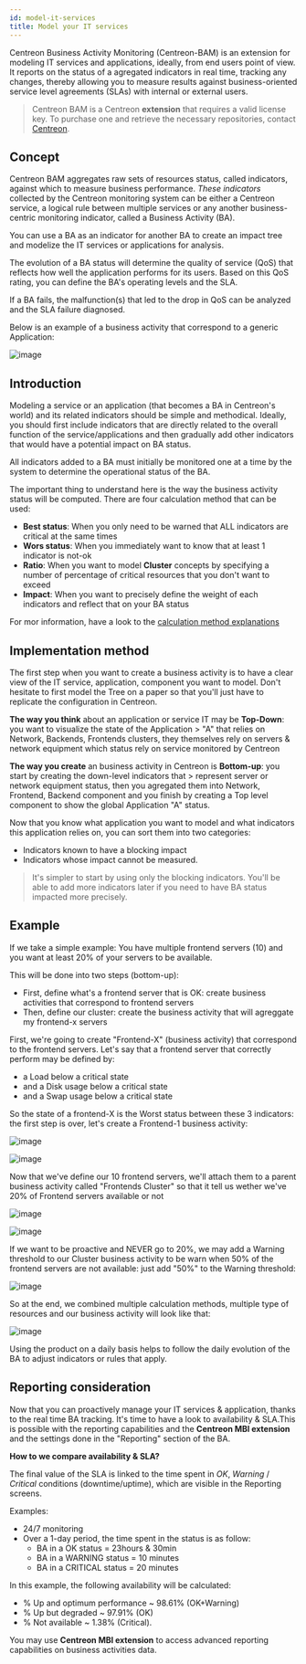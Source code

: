 ```yaml
---
id: model-it-services
title: Model your IT services
---
```


Centreon Business Activity Monitoring (Centreon-BAM) is an extension for modeling
IT services and applications, ideally, from end users point of view. It reports on the
status of a agregated indicators in real time, tracking any changes, thereby allowing you to
measure results against business-oriented service level agreements (SLAs) with
internal or external users.

> Centreon BAM is a Centreon **extension** that requires a valid license key. To
> purchase one and retrieve the necessary repositories, contact
> [Centreon](mailto:sales@centreon.com).

## Concept

Centreon BAM aggregates raw sets of resources status, called indicators, against which to
measure business performance. *These indicators* collected by the Centreon
monitoring system can be either a Centreon service, a logical rule between
multiple services or any another business-centric monitoring indicator, called a
Business Activity (BA).

You can use a BA as an indicator for another BA to create an impact tree and
modelize the IT services or applications for analysis.

The evolution of a BA status will determine the quality of service (QoS) that
reflects how well the application performs for its users. Based on this QoS
rating, you can define the BA's operating levels and the SLA.

If a BA fails, the malfunction(s) that led to the drop in QoS can be analyzed
and the SLA failure diagnosed.

Below is an example of a business activity that correspond to a generic Application:

![image](../assets/service-mapping/example.png)

## Introduction

Modeling a service or an application (that becomes a BA in Centreon's world) and
its related indicators should be simple and methodical. Ideally, you should
first include indicators that are directly related to the overall function of
the service/applications and then gradually add other indicators that would have
a potential impact on BA status.

All indicators added to a BA must initially be monitored one at a time by the
system to determine the operational status of the BA. 

The important thing to understand here is the way the business activity status will be computed. There are
four calculation method that can be used:

- **Best status**: When you only need to be warned that ALL indicators are critical at the same times 
- **Wors status**: When you immediately want to know that at least 1 indicator is not-ok
- **Ratio**: When you want to model **Cluster** concepts by specifying a number of percentage of critical resources that you don't want to exceed
- **Impact**: When you want to precisely define the weight of each indicators and reflect that on your BA status 

For mor information, have a look to the [calculation method explanations](../service-mapping/ba-management#calculation-methods)

## Implementation method 

The first step when you want to create a business activity is to have a clear view of the IT service, application, component
you want to model. Don't hesitate to first model the Tree on a paper so that you'll just have to replicate the configuration 
in Centreon. 

**The way you think** about an application or service IT may be **Top-Down**: you want to visualize the state of the Application > "A"
that relies on Network, Backends, Frontends clusters, they themselves rely on servers & network equipment which status rely
on service monitored by Centreon

**The way you create** an business activity in Centreon is **Bottom-up**: you start by creating the down-level indicators that > represent server or network equipment status, then you agregated them into Network, Frontend, Backend component and you
finish by creating a Top level component to show the global Application "A" status.

Now that you know what application you want to model and what indicators this application relies on, 
you can sort them into two categories:

  - Indicators known to have a blocking impact
  - Indicators whose impact cannot be measured.

> It's simpler to start by using only the blocking indicators. You'll be able to add more indicators later if you 
> need to have BA status impacted more precisely.

## Example

If we take a simple example: You have multiple frontend servers (10) and you want at least 20% of your servers to be available.

This will be done into two steps (bottom-up):

- First, define what's a frontend server that is OK: create business activities that correspond to frontend servers
- Then, define our cluster: create the business activity that will agreggate my frontend-x servers 

First, we're going to create "Frontend-X" (business activity) that correspond to the frontend servers.
Let's say that a frontend server that correctly perform may be defined by:

 - a Load below a critical state
 - and a Disk usage below a critical state
 - and a Swap usage below a critical state

So the state of a frontend-X is the Worst status between these 3 indicators: the first step is over, let's create a 
Frontend-1 business activity:

<!--DOCUSAURUS_CODE_TABS-->

<!-- Concept   -->

![image](../assets/service-mapping/frontend-1-concept.png)

<!-- Configuration -->

![image](../assets/service-mapping/frontend-1-conf.png)

<!--END_DOCUSAURUS_CODE_TABS-->


Now that we've define our 10 frontend servers, we'll attach them to a parent business activity called "Frontends Cluster"
so that it tell us wether we've 20% of Frontend servers available or not

<!--DOCUSAURUS_CODE_TABS-->

<!-- Concept   -->

![image](../assets/service-mapping/ratio.png)

<!-- Configuration -->

![image](../assets/service-mapping/conf-ratio.png)

<!--END_DOCUSAURUS_CODE_TABS-->


If we want to be proactive and NEVER go to 20%, we may add a Warning threshold to our Cluster business activity 
to be warn when 50% of the frontend servers are not available: just add "50%" to the Warning threshold:

![image](../assets/service-mapping/conf-ratio-with-warn.png)

So at the end, we combined multiple calculation methods, multiple type of resources and our business activity
 will look like that:

 ![image](../assets/service-mapping/final-frontend.png)

Using the product on a daily basis helps to follow the daily evolution of the BA to adjust indicators or rules that
apply.

## Reporting consideration

Now that you can proactively manage your IT services & application, thanks to the real time BA tracking.
It's time to have a look to availability & SLA.This is possible with the reporting capabilities 
and the **Centreon MBI extension** and the settings done in the "Reporting" section of the BA.

**How to we compare availability & SLA?**

The final value of the SLA is linked to the time spent in *OK*, *Warning* /
*Critical* conditions (downtime/uptime), which are visible in the Reporting
screens.

Examples:

  - 24/7 monitoring
  - Over a 1-day period, the time spent in the status is as follow:
      - BA in a OK status = 23hours & 30min
      - BA in a WARNING status = 10 minutes
      - BA in a CRITICAL status = 20 minutes

In this example, the following availability will be calculated:

  - % Up and optimum performance \~ 98.61% (OK+Warning)
  - % Up but degraded \~ 97.91% (OK)
  - % Not available \~ 1.38% (Critical).

You may use **Centreon MBI extension** to access advanced reporting capabilities on business activities data.
